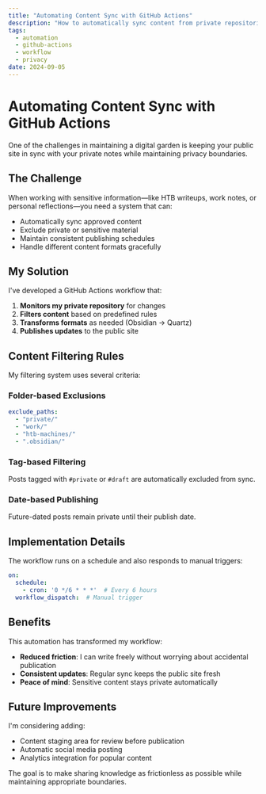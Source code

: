 ```yaml
---
title: "Automating Content Sync with GitHub Actions"
description: "How to automatically sync content from private repositories while maintaining privacy"
tags: 
  - automation
  - github-actions
  - workflow
  - privacy
date: 2024-09-05
---
```


# Automating Content Sync with GitHub Actions

One of the challenges in maintaining a digital garden is keeping your public site in sync with your private notes while maintaining privacy boundaries.

## The Challenge

When working with sensitive information—like HTB writeups, work notes, or personal reflections—you need a system that can:

- Automatically sync approved content
- Exclude private or sensitive material
- Maintain consistent publishing schedules
- Handle different content formats gracefully

## My Solution

I've developed a GitHub Actions workflow that:

1. **Monitors my private repository** for changes
2. **Filters content** based on predefined rules
3. **Transforms formats** as needed (Obsidian → Quartz)
4. **Publishes updates** to the public site

## Content Filtering Rules

My filtering system uses several criteria:

### Folder-based Exclusions
```yaml
exclude_paths:
  - "private/"
  - "work/"
  - "htb-machines/"
  - ".obsidian/"
```

### Tag-based Filtering
Posts tagged with `#private` or `#draft` are automatically excluded from sync.

### Date-based Publishing
Future-dated posts remain private until their publish date.

## Implementation Details

The workflow runs on a schedule and also responds to manual triggers:

```yaml
on:
  schedule:
    - cron: '0 */6 * * *'  # Every 6 hours
  workflow_dispatch:  # Manual trigger
```

## Benefits

This automation has transformed my workflow:

- **Reduced friction**: I can write freely without worrying about accidental publication
- **Consistent updates**: Regular sync keeps the public site fresh
- **Peace of mind**: Sensitive content stays private automatically

## Future Improvements

I'm considering adding:
- Content staging area for review before publication
- Automatic social media posting
- Analytics integration for popular content

The goal is to make sharing knowledge as frictionless as possible while maintaining appropriate boundaries.
